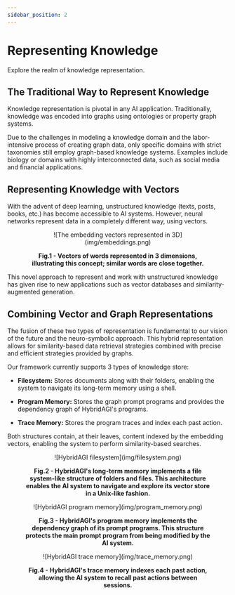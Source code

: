 ```yaml
---
sidebar_position: 2
---
```


# Representing Knowledge

Explore the realm of knowledge representation.

## The Traditional Way to Represent Knowledge

Knowledge representation is pivotal in any AI application. Traditionally, knowledge was encoded into graphs using ontologies or property graph systems.

Due to the challenges in modeling a knowledge domain and the labor-intensive process of creating graph data, only specific domains with strict taxonomies still employ graph-based knowledge systems. Examples include biology or domains with highly interconnected data, such as social media and financial applications.

## Representing Knowledge with Vectors

With the advent of deep learning, unstructured knowledge (texts, posts, books, etc.) has become accessible to AI systems. However, neural networks represent data in a completely different way, using vectors.

<figure>
  <p align="center">
    ![The embedding vectors represented in 3D](img/embeddings.png)
    <figcaption align="center"><b>Fig.1 - Vectors of words represented in 3 dimensions, illustrating this concept; similar words are close together.</b></figcaption>
  </p>
</figure>

This novel approach to represent and work with unstructured knowledge has given rise to new applications such as vector databases and similarity-augmented generation.

## Combining Vector and Graph Representations

The fusion of these two types of representation is fundamental to our vision of the future and the neuro-symbolic approach. This hybrid representation allows for similarity-based data retrieval strategies combined with precise and efficient strategies provided by graphs.

Our framework currently supports 3 types of knowledge store:

- **Filesystem:** Stores documents along with their folders, enabling the system to navigate its long-term memory using a shell.
  
- **Program Memory:** Stores the graph prompt programs and provides the dependency graph of HybridAGI's programs.

- **Trace Memory:** Stores the program traces and index each past action.

Both structures contain, at their leaves, content indexed by the embedding vectors, enabling the system to perform similarity-based searches.

<figure>
  <p align="center">
    ![HybridAGI filesystem](img/filesystem.png)
    <figcaption align="center"><b>Fig.2 - HybridAGI's long-term memory implements a file system-like structure of folders and files. This architecture enables the AI system to navigate and explore its vector store in a Unix-like fashion.</b></figcaption>
  </p>
</figure>

<figure>
  <p align="center">
    ![HybridAGI program memory](img/program_memory.png)
    <figcaption align="center"><b>Fig.3 - HybridAGI's program memory implements the dependency graph of its prompt programs. This structure protects the main prompt program from being modified by the AI system.</b></figcaption>
  </p>
</figure>

<figure>
  <p align="center">
    ![HybridAGI trace memory](img/trace_memory.png)
    <figcaption align="center"><b>Fig.4 - HybridAGI's trace memory indexes each past action, allowing the AI system to recall past actions between sessions.</b></figcaption>
  </p>
</figure>